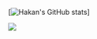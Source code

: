 [![Hakan's GitHub stats](https://github-readme-stats.vercel.app/api?username=hakanakcildev&show_icons=true&theme=tokyonight)]
<p align="left">
    <img src="https://komarev.com/ghpvc/?username=hakanakcildev&color=red&style=flat">
  <img>
  </p>
